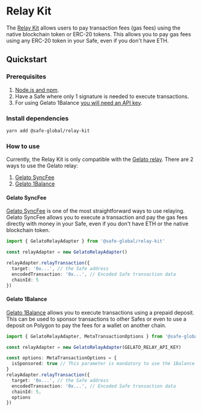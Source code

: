 # Relay Kit

The [Relay Kit](https://github.com/safe-global/account-abstraction-sdk/tree/main/packages/relay-kit) allows users to pay transaction fees (gas fees) using the native blockchain token or ERC-20 tokens. This allows you to pay gas fees using any ERC-20 token in your Safe, even if you don't have ETH.

## Quickstart

### Prerequisites

1. [Node.js and npm](https://docs.npmjs.com/downloading-and-installing-node-js-and-npm#using-a-node-version-manager-to-install-nodejs-and-npm).
2. Have a Safe where only 1 signature is needed to execute transactions.
3. For using Gelato 1Balance [you will need an API key](https://docs.gelato.network/developer-services/relay/payment-and-fees/1balance).

### Install dependencies

```bash
yarn add @safe-global/relay-kit
```

### How to use

Currently, the Relay Kit is only compatible with the [Gelato relay](https://docs.gelato.network/developer-services/relay). There are 2 ways to use the Gelato relay:
1.  [Gelato SyncFee](https://docs.gelato.network/developer-services/relay/quick-start/callwithsyncfee)
2. [Gelato 1Balance](https://docs.gelato.network/developer-services/relay/payment-and-fees/1balance)

#### Gelato SyncFee

[Gelato SyncFee](https://docs.gelato.network/developer-services/relay/quick-start/callwithsyncfee) is one of the most straightforward ways to use relaying. Gelato SyncFee allows you to execute a transaction and pay the gas fees directly with money in your Safe, even if you don't have ETH or the native blockchain token.

```typescript
import { GelatoRelayAdapter } from '@safe-global/relay-kit'

const relayAdapter = new GelatoRelayAdapter()

relayAdapter.relayTransaction({
  target: '0x...', // the Safe address
  encodedTransaction: '0x...', // Encoded Safe transaction data
  chainId: 5
})
```

#### Gelato 1Balance

[Gelato 1Balance](https://docs.gelato.network/developer-services/relay/payment-and-fees/1balance) allows you to execute transactions using a prepaid deposit. This can be used to sponsor transactions to other Safes or even to use a deposit on Polygon to pay the fees for a wallet on another chain.

```typescript
import { GelatoRelayAdapter, MetaTransactionOptions } from '@safe-global/relay-kit'

const relayAdapter = new GelatoRelayAdapter(GELATO_RELAY_API_KEY)

const options: MetaTransactionOptions = {
  isSponsored: true // This parameter is mandatory to use the 1Balance method
}
relayAdapter.relayTransaction({
  target: '0x...', // the Safe address
  encodedTransaction: '0x...', // Encoded Safe transaction data
  chainId: 5,
  options
})
```
